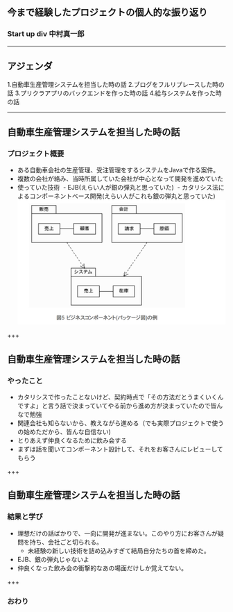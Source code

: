 ## 今まで経験したプロジェクトの個人的な振り返り
### Start up div 中村真一郎

---
## アジェンダ
1.自動車生産管理システムを担当した時の話
2.ブログをフルリプレースした時の話
3.プリクラアプリのバックエンドを作った時の話
4.給与システムを作った時の話


---
## 自動車生産管理システムを担当した時の話
### プロジェクト概要
- ある自動車会社の生産管理、受注管理をするシステムをJavaで作る案件。
- 複数の会社が絡み、当時所属していた会社が中心となって開発を進めていた
- 使っていた技術
  - EJB(えらい人が銀の弾丸と思っていた)
  - カタリシス法によるコンポーネントベース開発(えらい人がこれも銀の弾丸と思っていた)
![example](img/component_example.png)


+++
## 自動車生産管理システムを担当した時の話
### やったこと
- カタリシスで作ったことないけど、契約時点で「その方法だとうまくいくんですよ」と言う話で決まっていてやる前から進め方が決まっていたので皆んなで勉強
- 関連会社も知らないから、教えながら進める（でも実際プロジェクトで使うの始めただから、皆んな自信ない)
- とりあえず仲良くなるために飲み会する
- まずは話を聞いてコンポーネント設計して、それをお客さんにレビューしてもらう

+++
## 自動車生産管理システムを担当した時の話
### 結果と学び
- 理想だけの話ばかりで、一向に開発が進まない。このやり方にお客さんが疑問を持ち、会社ごと切られる。
  - 未経験の新しい技術を詰め込みすぎて結局自分たちの首を締めた。
- EJB、銀の弾丸じゃないよ
- 仲良くなった飲み会の衝撃的なあの場面だけしか覚えてない。


+++




### おわり

